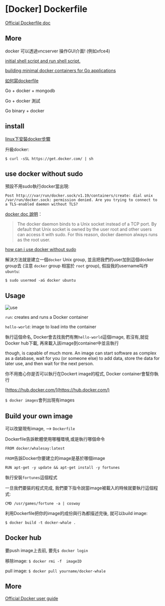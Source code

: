 # [Docker]  Dockerfile


[Official Dockerfile doc](https://docs.docker.com/reference/builder/)


## More

docker 可以透過vncserver 操作GUI介面! (例如xfce4)

[initial shell script and run shell script.](https://gist.github.com/kvzhuang/8233907)

[building minimal docker containers for Go applications](https://blog.codeship.com/building-minimal-docker-containers-for-go-applications/)

[如何寫dockerfile](http://blog.tutum.co/2014/10/22/how-to-optimize-your-dockerfile/)

Go + docker + mongodb

Go + docker 測試

Go binary + docker


## install 

[linux下安裝docker步驟](http://docs.docker.com/linux/step_one/)

升級docker: 

```
$ curl -sSL https://get.docker.com/ | sh
```


## use docker without sudo

預設不用sudo執行docker當出現: 

```
Post http:///var/run/docker.sock/v1.19/containers/create: dial unix /var/run/docker.sock: permission denied. Are you trying to connect to a TLS-enabled daemon without TLS?
```

[docker doc 說明](https://docs.docker.com/installation/ubuntulinux/#giving-non-root-access)：

> The docker daemon binds to a Unix socket instead of a TCP port. By default that Unix socket is owned by the user root and other users can access it with sudo. For this reason, docker daemon always runs as the root user.

[how can i use docker without sudo](http://askubuntu.com/questions/477551/how-can-i-use-docker-without-sudo)

解決方法就是建立一個`docker` Unix group, 並且把我們的user加到這個docker group去 (注意 `docker` group 相當於 `root` group), 假設我的username叫作`ubuntu`: 

```
$ sudo usermod -aG docker ubuntu
```


## Usage 

![use](http://docs.docker.com/tutimg/container_explainer.png)

`run`: creates and runs a Docker container 

`hello-world`: image to load into the container

執行這個命名, Docker會去找我們有無`hello-world`這個image, 若沒有,就從Docker hub下載, 再來載入該image到container中並且執行

 though, is capable of much more. An image can start software as complex as a database, wait for you (or someone else) to add data, store the data for later use, and then wait for the next person.

你不用擔心你是否可以執行在Dockert image的程式, Docker container會幫你執行

[https://hub.docker.com/](https://hub.docker.com/)

`$ docker images`會列出現有images

## Build your own image

可以改變現有image, --> `Dockerfile`

Dockerfile告訴軟體使用哪種環境,或是執行哪個命令

```
FROM docker/whalesay:latest
```

`FROM`告訴Docker你要建立的image是基於哪個image

```
RUN apt-get -y update && apt-get install -y fortunes
```

執行安裝`fortunes`這個程式

一旦我們要裝的程式完成, 我們要下指令說當image被載入的時候就要執行這個程式: 

```
CMD /usr/games/fortune -a | cosway
```

利用Dockerfile把你的image的成份與行為都描述完後, 就可以build image: 

```
$ docker build -t docker-whale .
```

## Docker hub 

要push image上去前, 要先`$ docker login`


移除image: `$ docker rmi -f  imageID`

pull image: `$ docker pull yourname/docker-whale`


## More

[Official Docker user guide](http://docs.docker.com/userguide/)
